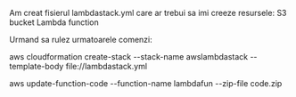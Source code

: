 Am creat fisierul lambdastack.yml care ar trebui sa imi creeze resursele:
    S3 bucket
    Lambda function

Urmand sa rulez urmatoarele comenzi:

aws cloudformation create-stack --stack-name awslambdastack --template-body file://lambdastack.yml

aws update-function-code --function-name lambdafun --zip-file code.zip

